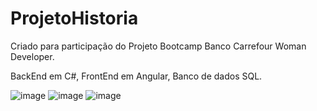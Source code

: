 # ProjetoHistoria

   Criado para participação do Projeto Bootcamp Banco Carrefour Woman Developer.
   
   BackEnd em C#,
   FrontEnd em Angular,
   Banco de dados SQL.
   

 
 ![image](https://user-images.githubusercontent.com/67695977/165322138-57c270ee-1828-45dd-a7c3-6b625c370a27.png)
![image](https://user-images.githubusercontent.com/67695977/165322958-424bd50c-0f09-4735-ae48-4241a360e0d0.png)
![image](https://user-images.githubusercontent.com/67695977/165323217-6add6520-2a5a-49d6-b54e-eef0097a529e.png)
